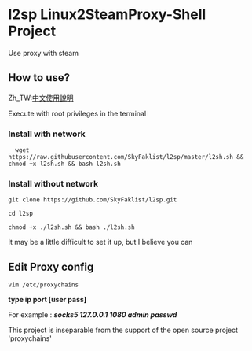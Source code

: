 # l2sp  Linux2SteamProxy-Shell  Project
Use proxy with steam


## How to use?

Zh_TW:[中文使用說明](https://blog.sakurax.org/archives/100.html)  

Execute with root privileges in the terminal

### Install with network
```
  wget https://raw.githubusercontent.com/SkyFaklist/l2sp/master/l2sh.sh && chmod +x l2sh.sh && bash l2sh.sh
```

### Install without network
```
git clone https://github.com/SkyFaklist/l2sp.git

cd l2sp

chmod +x ./l2sh.sh && bash ./l2sh.sh
```


It may be a little difficult to set it up, but I believe you can


## Edit Proxy config
```
vim /etc/proxychains
```
**type  ip  port [user pass]**

For example : ***socks5  127.0.0.1 1080 admin passwd***


This project is inseparable from the support of the open source project 'proxychains'

